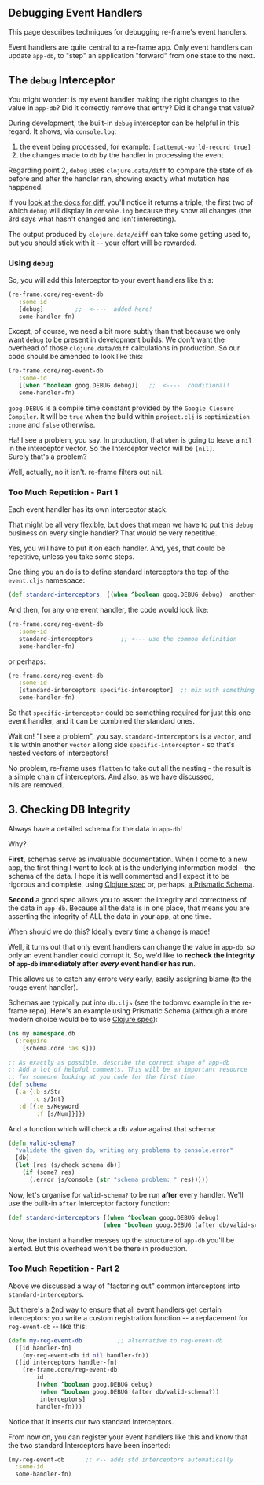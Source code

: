 ## Debugging Event Handlers

This page describes techniques for debugging re-frame's event handlers.

Event handlers are quite central to a re-frame app.  Only event handlers 
can update `app-db`, to "step" an application "forward" from one state
to the next.

## The `debug` Interceptor

You might wonder: is my event handler making the right changes to the 
value in `app-db`?  Did it correctly remove that entry? Did it change that 
value?

During development, the built-in `debug` interceptor can be helpful 
in this regard. It shows, via `console.log`:
  1. the event being processed, for example:   `[:attempt-world-record true]`
  2. the changes made to `db` by the handler in processing the event

Regarding point 2, `debug` uses `clojure.data/diff` to compare the 
state of `db` before and after the handler ran, showing exactly what 
mutation has happened.

If you [look at the docs for diff](https://clojuredocs.org/clojure.data/diff), 
you'll notice it returns a triple, the first two of which 
`debug` will display in `console.log` because they show all changes 
(the 3rd says what hasn't changed and isn't interesting).

The output produced by `clojure.data/diff` can take some getting used to, 
but you should stick with it -- your effort will be rewarded.

### Using `debug`

So, you will add this Interceptor to your event handlers like this:
```clj
(re-frame.core/reg-event-db
   :some-id
   [debug]         ;;  <----  added here! 
   some-handler-fn)
```

Except, of course, we need a bit more subtly than that because
we only want `debug` to be present in development builds. We don't 
want the overhead of those `clojure.data/diff` calculations in production.
So our code should be amended to look like this: 
```clj
(re-frame.core/reg-event-db
   :some-id
   [(when ^boolean goog.DEBUG debug)]   ;;  <----  conditional! 
   some-handler-fn)
```

`goog.DEBUG` is a compile time constant provided by the `Google Closure Compiler`. 
It will be `true` when the build within `project.clj` is `:optimization :none` and `false`
otherwise.

Ha! I see a problem, you say.  In production, that `when` is going to 
leave a `nil` in the interceptor vector. So the Interceptor vector will be `[nil]`.  
Surely that's a problem?  

Well, actually, no it isn't. re-frame filters out `nil`. 

### Too Much Repetition - Part 1

Each event handler has its own interceptor stack. 

That might be all very flexible, but does that mean we have to put this `debug` 
business on every single handler?  That would be very repetitive. 

Yes, you will have to put it on each handler.  And, yes, that could be repetitive,  unless 
you take some steps.

One thing you an do is to define standard interceptors the top of the `event.cljs` namespace:
```clj
(def standard-interceptors  [(when ^boolean goog.DEBUG debug)  another-interceptor])
```

And then, for any one event handler, the code would look like:
```clj
(re-frame.core/reg-event-db
   :some-id
   standard-interceptors        ;; <--- use the common definition
   some-handler-fn)
```

or perhaps:
```clj
(re-frame.core/reg-event-db
   :some-id
   [standard-interceptors specific-interceptor]  ;; mix with something specific
   some-handler-fn)
```

So that `specific-interceptor` could be something required for just this one 
event handler, and it can be combined the standard ones.  

Wait on! "I see a problem", you say.  `standard-interceptors` is a `vector`, and it 
is within another `vector` allong side `specific-interceptor` - so that's 
nested vectors of interceptors!  

No problem, re-frame uses `flatten` to take out all the nesting - the 
result is a simple chain of interceptors. And also, as we have discussed,  
nils are removed.

## 3. Checking DB Integrity

Always have a detailed schema for the data in `app-db`!

Why?

**First**, schemas serve as invaluable documentation. When I come to 
a new app, the first thing I want to look at is the underlying 
information model - the schema of the data.  I hope it is well 
commented and I expect it to be rigorous and complete, using 
[Clojure spec](http://clojure.org/about/spec)
or, perhaps, [a Prismatic Schema](https://github.com/Prismatic/schema).


**Second** a good spec allows you to assert the integrity and correctness of 
the data in `app-db`.  Because all the data is in one place, that means you 
are asserting the integrity of ALL the data in your app, at one time. 

When should we do this?  Ideally every time a change is made!  

Well, it turns out that only event handlers can change the value in 
`app-db`, so only an event handler could corrupt it. So, we'd like to 
**recheck the integrity of `app-db` immediately 
after *every* event handler has run**.

This allows us to catch any errors very early, easily assigning blame (to the rouge event handler).  

Schemas are typically put into `db.cljs` (see the todomvc example in the re-frame repo). Here's 
an example using Prismatic Schema 
(although a more modern choice would be to use [Clojure spec](http://clojure.org/about/spec)):
```clj
(ns my.namespace.db
  (:require
    [schema.core :as s]))

;; As exactly as possible, describe the correct shape of app-db 
;; Add a lot of helpful comments. This will be an important resource
;; for someone looking at you code for the first time.
(def schema           
  {:a {:b s/Str
       :c s/Int}
   :d [{:e s/Keyword
        :f [s/Num]}]})
```

And a function which will check a db value against that schema:
```clj
(defn valid-schema?
  "validate the given db, writing any problems to console.error"
  [db]
  (let [res (s/check schema db)]
    (if (some? res)
      (.error js/console (str "schema problem: " res)))))
```

Now, let's organise for `valid-schema?` to be run **after** every handler. 
We'll use the built-in  `after` Interceptor factory function:
```clj
(def standard-interceptors [(when ^boolean goog.DEBUG debug)
                           (when ^boolean goog.DEBUG (after db/valid-schema?))]) ;; <-- new
```

Now, the instant a handler messes up the structure of `app-db` you'll be alerted.  But this overhead won't be there in production.

### Too Much Repetition - Part 2

Above we discussed a way of "factoring out" common interceptors into `standard-interceptors`. 

But there's a 2nd way to ensure that all event handlers get certain Interceptors: 
you write a custom registration function -- a replacement for `reg-event-db` -- like this:
```clj 
(defn my-reg-event-db          ;; alternative to reg-event-db
  ([id handler-fn] 
    (my-reg-event-db id nil handler-fn))
  ([id interceptors handler-fn]
    (re-frame.core/reg-event-db 
        id
        [(when ^boolean goog.DEBUG debug)
         (when ^boolean goog.DEBUG (after db/valid-schema?)) 
         interceptors]
        handler-fn)))
```

Notice that it inserts our two standard Interceptors. 

From now on, you can register your event handlers like this and know that the two standard Interceptors have been inserted:
```clj
(my-reg-event-db      ;; <-- adds std interceptors automatically
  :some-id 
  some-handler-fn)
```
